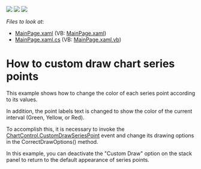 <!-- default badges list -->
![](https://img.shields.io/endpoint?url=https://codecentral.devexpress.com/api/v1/VersionRange/128567898/12.2.6%2B)
[![](https://img.shields.io/badge/Open_in_DevExpress_Support_Center-FF7200?style=flat-square&logo=DevExpress&logoColor=white)](https://supportcenter.devexpress.com/ticket/details/E4558)
[![](https://img.shields.io/badge/📖_How_to_use_DevExpress_Examples-e9f6fc?style=flat-square)](https://docs.devexpress.com/GeneralInformation/403183)
<!-- default badges end -->
<!-- default file list -->
*Files to look at*:

* [MainPage.xaml](./CS/CustomDrawSeriesPoints/MainPage.xaml) (VB: [MainPage.xaml](./VB/CustomDrawSeriesPoints/MainPage.xaml))
* [MainPage.xaml.cs](./CS/CustomDrawSeriesPoints/MainPage.xaml.cs) (VB: [MainPage.xaml.vb](./VB/CustomDrawSeriesPoints/MainPage.xaml.vb))
<!-- default file list end -->
# How to custom draw chart  series points 


<p>This example shows how to change the color of each series point according to its values. <br />
</p><p>In addition, the point labels text is changed to show the color of the current interval (Green, Yellow, or Red).<br />
</p><p>To accomplish this, it is necessary to invoke the <a href="http://documentation.devexpress.com/#Silverlight/DevExpressXpfChartsChartControl"><u>ChartControl.CustomDrawSeriesPoint</u></a> event and change its drawing options in the CorrectDrawOptions() method.<br />
</p><p>In this example, you can deactivate the "Custom Draw" option on the stack panel to return to the default appearance of series points. </p><br />


<br/>


